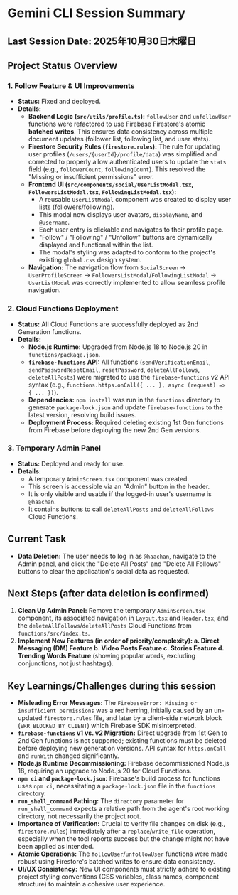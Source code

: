 # Gemini CLI Session Summary

## Last Session Date: 2025年10月30日木曜日

## Project Status Overview

### 1. Follow Feature & UI Improvements
- **Status:** Fixed and deployed.
- **Details:**
  - **Backend Logic (`src/utils/profile.ts`):** `followUser` and `unfollowUser` functions were refactored to use Firebase Firestore's atomic **batched writes**. This ensures data consistency across multiple document updates (follower list, following list, and user stats).
  - **Firestore Security Rules (`firestore.rules`):** The rule for updating user profiles (`/users/{userId}/profile/data`) was simplified and corrected to properly allow authenticated users to update the `stats` field (e.g., `followerCount`, `followingCount`). This resolved the "Missing or insufficient permissions" error.
  - **Frontend UI (`src/components/social/UserListModal.tsx`, `FollowersListModal.tsx`, `FollowingListModal.tsx`):**
    - A reusable `UserListModal` component was created to display user lists (followers/following).
    - This modal now displays user avatars, `displayName`, and `@username`.
    - Each user entry is clickable and navigates to their profile page.
    - "Follow" / "Following" / "Unfollow" buttons are dynamically displayed and functional within the list.
    - The modal's styling was adapted to conform to the project's existing `global.css` design system.
  - **Navigation:** The navigation flow from `SocialScreen` -> `UserProfileScreen` -> `FollowersListModal`/`FollowingListModal` -> `UserListModal` was correctly implemented to allow seamless profile navigation.

### 2. Cloud Functions Deployment
- **Status:** All Cloud Functions are successfully deployed as 2nd Generation functions.
- **Details:**
  - **Node.js Runtime:** Upgraded from Node.js 18 to Node.js 20 in `functions/package.json`.
  - **`firebase-functions` API:** All functions (`sendVerificationEmail`, `sendPasswordResetEmail`, `resetPassword`, `deleteAllFollows`, `deleteAllPosts`) were migrated to use the `firebase-functions` v2 API syntax (e.g., `functions.https.onCall({ ... }, async (request) => { ... })`).
  - **Dependencies:** `npm install` was run in the `functions` directory to generate `package-lock.json` and update `firebase-functions` to the latest version, resolving build issues.
  - **Deployment Process:** Required deleting existing 1st Gen functions from Firebase before deploying the new 2nd Gen versions.

### 3. Temporary Admin Panel
- **Status:** Deployed and ready for use.
- **Details:**
  - A temporary `AdminScreen.tsx` component was created.
  - This screen is accessible via an "Admin" button in the header.
  - It is only visible and usable if the logged-in user's username is `@haachan`.
  - It contains buttons to call `deleteAllPosts` and `deleteAllFollows` Cloud Functions.

## Current Task

- **Data Deletion:** The user needs to log in as `@haachan`, navigate to the Admin panel, and click the "Delete All Posts" and "Delete All Follows" buttons to clear the application's social data as requested.

## Next Steps (after data deletion is confirmed)

1.  **Clean Up Admin Panel:** Remove the temporary `AdminScreen.tsx` component, its associated navigation in `Layout.tsx` and `Header.tsx`, and the `deleteAllFollows`/`deleteAllPosts` Cloud Functions from `functions/src/index.ts`.
2.  **Implement New Features (in order of priority/complexity):
    a.  Direct Messaging (DM) Feature
    b.  Video Posts Feature
    c.  Stories Feature
    d.  Trending Words Feature** (showing popular words, excluding conjunctions, not just hashtags).

## Key Learnings/Challenges during this session

-   **Misleading Error Messages:** The `FirebaseError: Missing or insufficient permissions` was a red herring, initially caused by an un-updated `firestore.rules` file, and later by a client-side network block (`ERR_BLOCKED_BY_CLIENT`) which Firebase SDK misinterpreted.
-   **`firebase-functions` v1 vs. v2 Migration:** Direct upgrade from 1st Gen to 2nd Gen functions is not supported; existing functions must be deleted before deploying new generation versions. API syntax for `https.onCall` and `runWith` changed significantly.
-   **Node.js Runtime Decommissioning:** Firebase decommissioned Node.js 18, requiring an upgrade to Node.js 20 for Cloud Functions.
-   **`npm ci` and `package-lock.json`:** Firebase's build process for functions uses `npm ci`, necessitating a `package-lock.json` file in the `functions` directory.
-   **`run_shell_command` Pathing:** The `directory` parameter for `run_shell_command` expects a relative path from the agent's root working directory, not necessarily the project root.
-   **Importance of Verification:** Crucial to verify file changes on disk (e.g., `firestore.rules`) immediately after a `replace`/`write_file` operation, especially when the tool reports success but the change might not have been applied as intended.
-   **Atomic Operations:** The `followUser`/`unfollowUser` functions were made robust using Firestore's batched writes to ensure data consistency.
-   **UI/UX Consistency:** New UI components must strictly adhere to existing project styling conventions (CSS variables, class names, component structure) to maintain a cohesive user experience.
